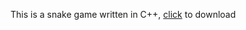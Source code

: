 <p>This is a snake game written in C++, <a href="https://github.com/Vasil228c/Life/raw/refs/heads/master/Life.exe"> click</a> to download</p>

